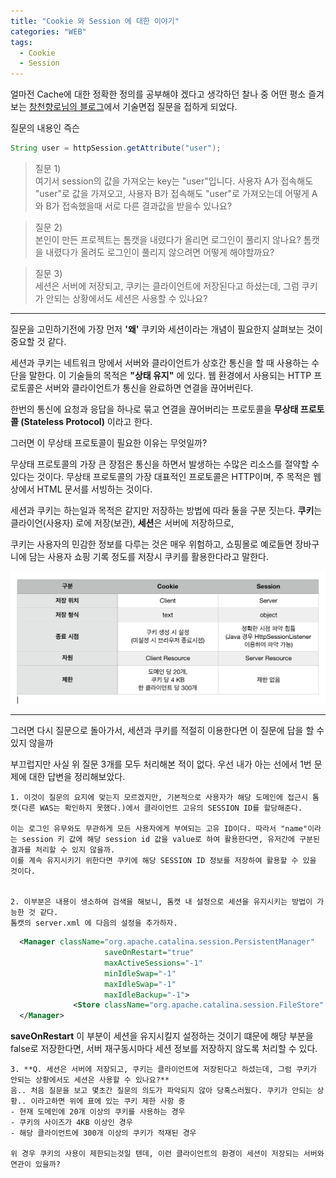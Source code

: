 ```yaml
---
title: "Cookie 와 Session 에 대한 이야기"
categories: "WEB"
tags:
  - Cookie
  - Session 
---
```


얼마전 Cache에 대한 정확한 정의를 공부해야 겠다고 생각하던 찰나 중 어떤 평소 즐겨 보는 [창천향로님의 블로그](http://jojoldu.tistory.com/278?category=689637)에서 기술면접 질문을 접하게 되었다.

질문의 내용인 즉슨


~~~java
String user = httpSession.getAttribute("user");
~~~
> 질문 1)<br/>
  여기서 session의 값을 가져오는 key는 "user"입니다. 
  사용자 A가 접속해도 "user"로 값을 가져오고, 사용자 B가 접속해도 "user"로 가져오는데 어떻게 A와 B가 접속했을때 서로 다른 결과값을 받을수 있나요?
  


> 질문 2)<br/>
  본인이 만든 프로젝트는 톰캣을 내렸다가 올리면 로그인이 풀리지 않나요? 
  톰캣을 내렸다가 올려도 로그인이 풀리지 않으려면 어떻게 해야할까요?
  


> 질문 3)<br/>
  세션은 서버에 저장되고, 쿠키는 클라이언트에 저장된다고 하셨는데, 그럼 쿠키가 안되는 상황에서도 세션은 사용할 수 있나요?
  
  
---

질문을 고민하기전에 가장 먼저 **'왜'** 쿠키와 세션이라는 개념이 필요한지 살펴보는 것이 중요할 것 같다.

세션과 쿠키는 네트워크 망에서 서버와 클라이언트가 상호간 통신을 할 때 사용하는 수단을 말한다. 
이 기술들의 목적은 **"상태 유지"** 에 있다. 웹 환경에서 사용되는 HTTP 프로토콜은 서버와 클라이언트가 통신을 완료하면 연결을 끊어버린다. 

한번의 통신에 요청과 응답을 하나로 묶고 연결을 끊어버리는 프로토콜을 **무상태 프로토콜 (Stateless Protocol)** 이라고 한다. 

그러면 이 무상태 프로토콜이 필요한 이유는 무엇일까?

무상태 프로토콜의 가장 큰 장점은 통신을 하면서 발생하는 수많은 리소스를 절약할 수 있다는 것이다. 
무상태 프로토콜의 가장 대표적인 프로토콜은 HTTP이며, 주 목적은 웹 상에서 HTML 문서를 서빙하는 것이다.


세션과 쿠키는 하는일과 목적은 같지만 저장하는 방법에 따라 둘을 구분 짓는다.
**쿠키**는 클라이언(사용자) 로에 저장(보관), **세션**은 서버에 저장하므로,

쿠키는 사용자의 민감한 정보를 다루는 것은 매우 위험하고, 쇼핑몰로 예로들면 장바구니에 담는 사용자 쇼핑 기록 정도를 저장시 쿠키를 활용한다라고 말한다.

![쿠키세션비교](/assets/images/study/dev/2018/6_compare_with_cookie_session.png)

---

그러면 다시 질문으로 돌아가서, 세션과 쿠키를 적절히 이용한다면 이 질문에 답을 할 수 있지 않을까

부끄럽지만 사실 위 질문 3개를 모두 처리해본 적이 없다. 
우선 내가 아는 선에서 1번 문제에 대한 답변을 정리해보았다.

    1. 이것이 질문의 요지에 맞는지 모르겠지만, 기본적으로 사용자가 해당 도메인에 접근시 톰캣(다른 WAS는 확인하지 못했다.)에서 클라이언트 고유의 SESSION ID를 할당해준다.
    
    이는 로그인 유무와도 무관하게 모든 사용자에게 부여되는 고유 ID이다. 따라서 "name"이라는 session 키 값에 해당 session id 값을 value로 하여 활용한다면, 유저간에 구분된 결과를 처리할 수 있지 않을까.
    이를 계속 유지시키기 위한다면 쿠키에 해당 SESSION ID 정보를 저장하여 활용할 수 있을 것이다.
     

    2. 이부분은 내용이 생소하여 검색을 해보니, 톰캣 내 설정으로 세션을 유지시키는 방법이 가능한 것 같다.
    톰캣의 server.xml 에 다음의 설정을 추가하자.

~~~xml
  <Manager className="org.apache.catalina.session.PersistentManager"
                     saveOnRestart="true"
                     maxActiveSessions="-1"
                     minIdleSwap="-1"
                     maxIdleSwap="-1"
                     maxIdleBackup="-1">
              <Store className="org.apache.catalina.session.FileStore" directory="/session" />
  </Manager>
~~~

**saveOnRestart** 이 부분이 세션을 유지시킬지 설정하는 것이기 떄문에 해당 부분을 false로 저장한다면, 서버 재구동시마다 세션 정보를 저장하지 않도록 처리할 수 있다.


    3. **Q. 세션은 서버에 저장되고, 쿠키는 클라이언트에 저장된다고 하셨는데, 그럼 쿠키가 안되는 상황에서도 세션은 사용할 수 있나요?**
    음.. 처음 질문을 보고 몇초간 질문의 의도가 파악되지 않아 당혹스러웠다. 쿠키가 안되는 상황.. 이라고하면 위에 표에 있는 쿠키 제한 사항 중
    - 현재 도메인에 20개 이상의 쿠키를 사용하는 경우
    - 쿠키의 사이즈가 4KB 이상인 경우
    - 해당 클라이언트에 300개 이상의 쿠키가 적재된 경우

    위 경우 쿠키의 사용이 제한되는것일 텐데, 이런 클라이언트의 환경이 세션이 저장되는 서버와 연관이 있을까?

